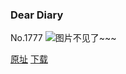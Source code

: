 ### Dear Diary
No.1777
![图片不见了~~~](https://imgs.xkcd.com/comics/dear_diary.png)

[原址](https://xkcd.com//1777) [下载](https://imgs.xkcd.com/comics/dear_diary.png)

